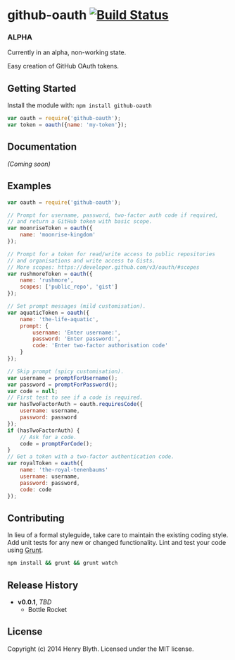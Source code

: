 # github-oauth [![Build Status](https://secure.travis-ci.org/henrahmagix/github-oauth.png?branch=master)](http://travis-ci.org/henrahmagix/github-oauth)

### ALPHA
Currently in an alpha, non-working state.

Easy creation of GitHub OAuth tokens.

## Getting Started
Install the module with: `npm install github-oauth`

```javascript
var oauth = require('github-oauth');
var token = oauth({name: 'my-token'});
```

## Documentation
_(Coming soon)_

## Examples
```javascript
var oauth = require('github-oauth');

// Prompt for username, password, two-factor auth code if required,
// and return a GitHub token with basic scope.
var moonriseToken = oauth({
    name: 'moonrise-kingdom'
});

// Prompt for a token for read/write access to public repositories
// and organisations and write access to Gists.
// More scopes: https://developer.github.com/v3/oauth/#scopes
var rushmoreToken = oauth({
    name: 'rushmore',
    scopes: ['public_repo', 'gist']
});

// Set prompt messages (mild customisation).
var aquaticToken = oauth({
    name: 'the-life-aquatic',
    prompt: {
        username: 'Enter username:',
        password: 'Enter password:',
        code: 'Enter two-factor authorisation code'
    }
});

// Skip prompt (spicy customisation).
var username = promptForUsername();
var password = promptForPassword();
var code = null;
// First test to see if a code is required.
var hasTwoFactorAuth = oauth.requiresCode({
    username: username,
    password: password
});
if (hasTwoFactorAuth) {
    // Ask for a code.
    code = promptForCode();
}
// Get a token with a two-factor authentication code.
var royalToken = oauth({
    name: 'the-royal-tenenbaums'
    username: username,
    password: password,
    code: code
});
```

## Contributing
In lieu of a formal styleguide, take care to maintain the existing coding style. Add unit tests for any new or changed functionality. Lint and test your code using [Grunt](http://gruntjs.com/).

```bash
npm install && grunt && grunt watch
```

## Release History
- **v0.0.1**, *TBD*
    - Bottle Rocket

## License
Copyright (c) 2014 Henry Blyth. Licensed under the MIT license.
